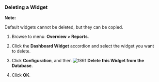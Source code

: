 ### Deleting a Widget

**Note:**

Default widgets cannot be deleted, but they can be copied.

1. Browse to menu: **Overview > Reports**.

2. Click the **Dashboard Widget** accordion and select the widget you want to delete.

3. Click **Configuration**, and then ![1861](../images/1861.png) **Delete this Widget from the Database**.

4. Click **OK**.
